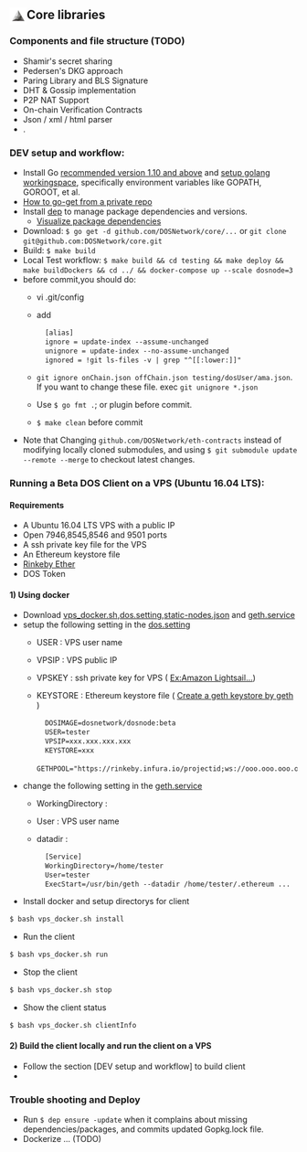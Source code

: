 ## <img align="left" width=30 src="media/logo-white.jpg"> Core libraries


### Components and file structure (TODO)
- Shamir's secret sharing 
- Pedersen's DKG approach
- Paring Library and BLS Signature
- DHT & Gossip implementation
- P2P NAT Support
- On-chain Verification Contracts
- Json / xml / html parser
- .


### DEV setup and workflow:
- Install Go [recommended version 1.10 and above](https://blog.golang.org/go1.10) and [setup golang workingspace](https://golang.org/doc/install), specifically environment variables like GOPATH, GOROOT, et al.
- [How to go-get from a private repo](https://blog.wilianto.com/go-get-from-private-repository.html)
- Install [dep](https://golang.github.io/dep/docs/daily-dep.html#key-takeaways) to manage package dependencies and versions.
  - [Visualize package dependencies](https://golang.github.io/dep/docs/daily-dep.html#visualizing-dependencies)
- Download: `$ go get -d github.com/DOSNetwork/core/...` or `git clone git@github.com:DOSNetwork/core.git`
- Build: `$ make build`
- Local Test workflow: `$ make build && cd testing && make deploy && make buildDockers && cd ../ && docker-compose up --scale dosnode=3`    
- before commit,you should do:
	- vi .git/config 
	- add 	
		
			[alias]
			ignore = update-index --assume-unchanged
			unignore = update-index --no-assume-unchanged
			ignored = !git ls-files -v | grep "^[[:lower:]]"
			
	- `git ignore onChain.json offChain.json testing/dosUser/ama.json`. If you want to change these file. exec `git unignore *.json`
	- Use `$ go fmt .`; or plugin before commit.
	- `$ make clean` before commit
- Note that Changing `github.com/DOSNetwork/eth-contracts` instead of modifying locally cloned submodules, and using `$ git submodule update --remote --merge` to checkout latest changes.

### Running a Beta DOS Client on a VPS (Ubuntu 16.04 LTS):
#### Requirements
- A Ubuntu 16.04 LTS VPS with a public IP
- Open 7946,8545,8546 and 9501 ports
- A ssh private key file for the VPS
- An Ethereum keystore file
- [Rinkeby Ether](https://faucet.rinkeby.io/)
- DOS Token

#### 1) Using docker
- Download [vps_docker.sh](https://raw.githubusercontent.com/DOSNetwork/core/Beta/vps_docker.sh),[dos.setting](https://raw.githubusercontent.com/DOSNetwork/core/Beta/dos.setting),[static-nodes.json](https://raw.githubusercontent.com/DOSNetwork/core/Beta/static-nodes.json) and [geth.service](https://raw.githubusercontent.com/DOSNetwork/core/Beta/geth.service)
- setup the following setting in the [dos.setting](https://raw.githubusercontent.com/DOSNetwork/core/Beta/dos.setting)
	- USER : VPS user name
	- VPSIP : VPS public IP
	- VPSKEY : ssh private key for VPS  ( [Ex:Amazon Lightsail...](https://lightsail.aws.amazon.com/ls/docs/en_us/articles/lightsail-how-to-set-up-ssh))
	- KEYSTORE : Ethereum keystore file ( [Create a geth keystore by geth ](https://github.com/ethereum/go-ethereum/wiki/Managing-your-accounts))
		
			DOSIMAGE=dosnetwork/dosnode:beta
			USER=tester
			VPSIP=xxx.xxx.xxx.xxx
			KEYSTORE=xxx
			GETHPOOL="https://rinkeby.infura.io/projectid;ws://ooo.ooo.ooo.ooo:8546;ws://xxx.xxx.xxx.xxx:8546"

- change the following setting in the [geth.service](https://raw.githubusercontent.com/DOSNetwork/core/Beta/geth.service)
	- WorkingDirectory : 
	- User : VPS user name
	- datadir :
		
			[Service]
			WorkingDirectory=/home/tester
			User=tester
			ExecStart=/usr/bin/geth --datadir /home/tester/.ethereum ...

- Install docker and setup directorys for client
```sh
$ bash vps_docker.sh install
```
- Run the client
```sh
$ bash vps_docker.sh run
```
- Stop the client
```sh
$ bash vps_docker.sh stop
```
- Show the client status
```sh
$ bash vps_docker.sh clientInfo
```

#### 2) Build the client locally and run the client on a VPS
- Follow the section [DEV setup and workflow] to build client
- 

### Trouble shooting and Deploy
- Run `$ dep ensure -update` when it complains about missing dependencies/packages, and commits updated Gopkg.lock file.
- Dockerize ... (TODO)
